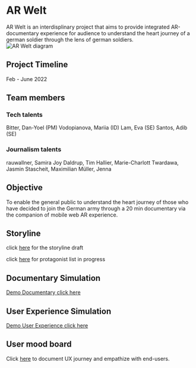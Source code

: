 # AR Welt 

AR Welt is an interdisplinary project that aims to provide integrated AR-documentary experience for audience to understand the heart journey of a german soldier through the lens of german soldiers.  
![AR Welt diagram](https://i.ibb.co/9pMG5Y4/AR-Welt-drawio-2.png)

## Project Timeline
Feb - June 2022
## Team members
### Tech talents
Bitter, Dan-Yoel (PM)
Vodopianova, Mariia (ID)
Lam, Eva (SE)
Santos, Adib (SE)
### Journalism talents
rauwallner, Samira Joy 
Daldrup, Tim 
Hallier, Marie-Charlott 
Twardawa, Jasmin
Stascheit, Maximilian
Müller, Jenna

## Objective 
To enable the general public to understand the heart journey of those who have decided to join the German army through a 20 min documentary via the companion of mobile web AR experience.

## Storyline 

click [here](https://docs.google.com/document/d/1fcRHllp0J6LGSOzd_OJhyayq3Jr-e08TNtX8E0yGi8Y/edit) for the storyline draft 

click [here](https://docs.google.com/spreadsheets/d/1aYU6RiC6nUGY-3JCLFp5gkVqBgia4DCQ2-oV3kPQRjU/edit#gid=0) for protagonist list in progress

## Documentary Simulation
[Demo Documentary click here](https://youtu.be/HkStH56HFr8)

## User Experience Simulation
[Demo User Experience click here](https://youtu.be/SzYsWCbF87g)
## User mood board 
Click [here](https://miro.com/app/board/uXjVO4eV6YQ=/) to document UX journey and empathize with end-users. 







